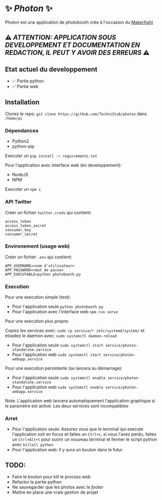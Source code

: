# ✨ ***Photon*** ✨

Photon est une application de photobooth crée à l'occasion du [Makerfight](https://www.makerfight.fr)

## ⚠️ ***ATTENTION: APPLICATION SOUS DEVELOPPEMENT ET DOCUMENTATION EN REDACTION, IL PEUT Y AVOIR DES ERREURS*** ⚠️

## Etat actuel du developpement

 - ✅ Partie python
 - ✅ Partie web 

## Installation

Clonez le repo: `git clone https://github.com/TechniStub/photon` dans `/home/pi`

### Dépendances

 - Python2
 - python-pip

Executer un `pip install -r requirements.txt`

Pour l'application avec interface web (en developpement):
 - NodeJS
 - NPM

Executer un `npm i`

### API Twitter

Créer un fichier `twitter.creds` qui contient:
```
access_token
access_token_secret
consumer_key
consumer_secret
```

### Environement (usage web)

Créer un fichier `.env` qui contient:
```
APP_USERNAME=<nom d'utilisateur>
APP_PASSWORD=<mot de passe>
APP_EXECUTABLE=python photobooth.py
```

### Execution 

Pour une execution simple (test): 

 - Pour l'application seule  `python photobooth.py`
 - Pour l'application avec l'interface web  `npm run serve`

Pour une execution plus propre:

Copiez les services avec: `sudo cp service/* /etc/systemd/system/`
et eloadez le daemon avec: `sudo systemctl daemon-reload`

 - Pour l'application seule `sudo systemctl start service/photon-standalone.service`
 - Pour l'application web `sudo systemctl start service/photon-webapp.service`

Pour une execution persistente (se lancera au démarrage):

 - Pour l'application seule `sudo systemctl enable service/photon-standalone.service`
 - Pour l'application web `sudo systemctl enable service/photon-webapp.service`

Note: L'application web lancera automatiquement l'application graphique si le paramètre est activé. Les deux services sont incompatibles

### Arret

 - Pour l'application seule: Assurez vous que le terminal qui execute l'application soit en focus et faites un `Ctrl+c`, si vous l'avez perdu, faites un `Ctrl+Alt+t` pour ouvrir un nouveau terminal et fermer le script python avec `killall python`
 - Pour l'application web: Il y aura un bouton dans le futur

## TODO:
 - Faire le bouton pour kill le process web
 - Refactor la partie python 
 - Ne sauvegarder que les photos avec le *footer*
 - Mettre en place une vraie gestion de projet 
